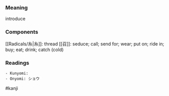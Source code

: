 ### Meaning

introduce

### Components

[[Radicals/糸|糸]]: thread [[召]]: seduce; call; send for; wear; put on; ride in; buy; eat; drink; catch (cold)

### Readings

```
- Kunyomi: 
- Onyomi: ショウ
```

#kanji